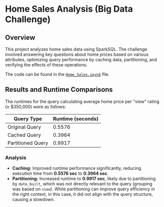 # Home Sales Analysis (Big Data Challenge)

## Overview
This project analyzes home sales data using SparkSQL.
The challenge involved answering key questions about home prices based on various attributes, optimizing query performance by caching data, partitioning, and verifying the effects of these operations.

The code can be found in the [`Home_Sales.ipynb`](Home_Sales.ipynb) file.

## Results and Runtime Comparisons
The runtimes for the query calculating average home price per "view" rating (≥ $350,000) were as follows:

| Query Type   | Runtime (seconds) |
|-------------|------------------|
| Original Query | 0.5576 |
| Cached Query   | 0.3964 |
| Partitioned Query | 0.9917 |

### Analysis
- **Caching:** Improved runtime performance significantly, reducing execution time from **0.5576 sec** to **0.3964 sec**.
- **Partitioning:** Increased runtime to **0.9917 sec**, likely due to partitioning by `date_built`, which was not directly relevant to the query (grouping was based on `view`). While partitioning can improve query efficiency in the right context, in this case, it did not align with the query structure, causing a slowdown.
